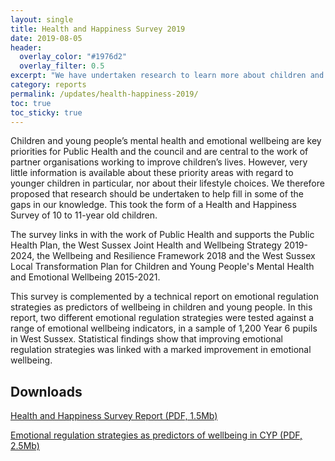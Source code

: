 ```yaml
---
layout: single
title: Health and Happiness Survey 2019
date: 2019-08-05
header: 
  overlay_color: "#1976d2"
  overlay_filter: 0.5
excerpt: "We have undertaken research to learn more about children and young people's mental health."
category: reports
permalink: /updates/health-happiness-2019/
toc: true
toc_sticky: true
---
```


Children and young people’s mental health and emotional wellbeing are key priorities for Public Health and the council and are central to the work of partner organisations working to improve children’s lives. However, very little information is available about these priority areas with regard to younger children in particular, nor about their lifestyle choices. We therefore proposed that research should be undertaken to help fill in some of the gaps in our knowledge. This took the form of a Health and Happiness Survey of 10 to 11-year old children. 

The survey links in with the work of Public Health and supports the Public Health Plan, the West Sussex Joint Health and Wellbeing Strategy 2019-2024, the Wellbeing and Resilience Framework 2018 and the West Sussex Local Transformation Plan for Children and Young People's Mental Health and Emotional Wellbeing 2015-2021.

This survey is complemented by a technical report on emotional regulation strategies as predictors of wellbeing in children and young people. In this report, two different emotional regulation strategies were tested against a range of emotional wellbeing indicators, in a sample of 1,200 Year 6 pupils in West Sussex. Statistical findings show that improving emotional regulation strategies was linked with a marked improvement in emotional wellbeing. 

## Downloads

[Health and Happiness Survey Report (PDF, 1.5Mb)](/assets/core/health-and-happiness-survey-live-report-final.pdf)

[Emotional regulation strategies as predictors of wellbeing in CYP (PDF, 2.5Mb)](/assets/core/emotional-regulation-strategies-and-regression-analysis-2019.pdf)
